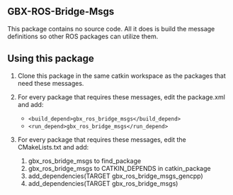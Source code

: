 ## GBX-ROS-Bridge-Msgs
This package contains no source code. All it does is build the message definitions so other ROS packages can utilize them.

## Using this package
1) Clone this package in the same catkin workspace as the packages that need these messages.

2) For every package that requires these messages, edit the package.xml and add:
    * ``` <build_depend>gbx_ros_bridge_msgs</build_depend> ```
    * ``` <run_depend>gbx_ros_bridge_msgs</run_depend> ```

3) For every package that requires these messages, edit the CMakeLists.txt and add:
    1.  gbx_ros_bridge_msgs to find_package
    2.  gbx_ros_bridge_msgs to CATKIN_DEPENDS in catkin_package
    3.  add_dependencies(TARGET gbx_ros_bridge_msgs_gencpp)
    4.  add_dependencies(TARGET gbx_ros_bridge_msgs)
